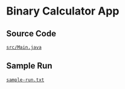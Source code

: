 # Binary Calculator App

## Source Code

[`src/Main.java`](src/Main.java)

## Sample Run

[`sample-run.txt`](sample-run.txt)

